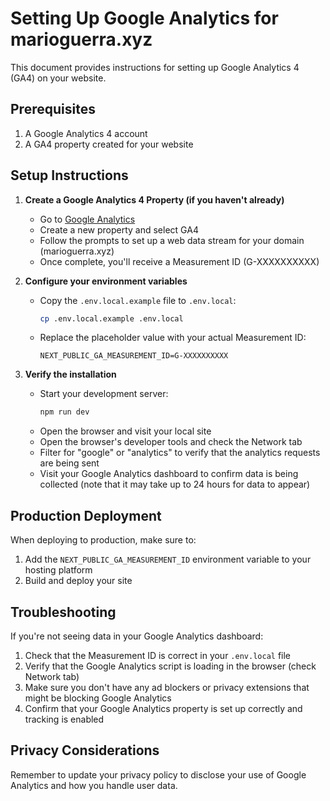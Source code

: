 # Setting Up Google Analytics for marioguerra.xyz

This document provides instructions for setting up Google Analytics 4 (GA4) on your website.

## Prerequisites

1. A Google Analytics 4 account
2. A GA4 property created for your website

## Setup Instructions

1. **Create a Google Analytics 4 Property (if you haven't already)**
   - Go to [Google Analytics](https://analytics.google.com/)
   - Create a new property and select GA4
   - Follow the prompts to set up a web data stream for your domain (marioguerra.xyz)
   - Once complete, you'll receive a Measurement ID (G-XXXXXXXXXX)

2. **Configure your environment variables**
   - Copy the `.env.local.example` file to `.env.local`:
     ```bash
     cp .env.local.example .env.local
     ```
   - Replace the placeholder value with your actual Measurement ID:
     ```
     NEXT_PUBLIC_GA_MEASUREMENT_ID=G-XXXXXXXXXX
     ```

3. **Verify the installation**
   - Start your development server:
     ```bash
     npm run dev
     ```
   - Open the browser and visit your local site
   - Open the browser's developer tools and check the Network tab
   - Filter for "google" or "analytics" to verify that the analytics requests are being sent
   - Visit your Google Analytics dashboard to confirm data is being collected (note that it may take up to 24 hours for data to appear)

## Production Deployment

When deploying to production, make sure to:

1. Add the `NEXT_PUBLIC_GA_MEASUREMENT_ID` environment variable to your hosting platform
2. Build and deploy your site

## Troubleshooting

If you're not seeing data in your Google Analytics dashboard:

1. Check that the Measurement ID is correct in your `.env.local` file
2. Verify that the Google Analytics script is loading in the browser (check Network tab)
3. Make sure you don't have any ad blockers or privacy extensions that might be blocking Google Analytics
4. Confirm that your Google Analytics property is set up correctly and tracking is enabled

## Privacy Considerations

Remember to update your privacy policy to disclose your use of Google Analytics and how you handle user data.
